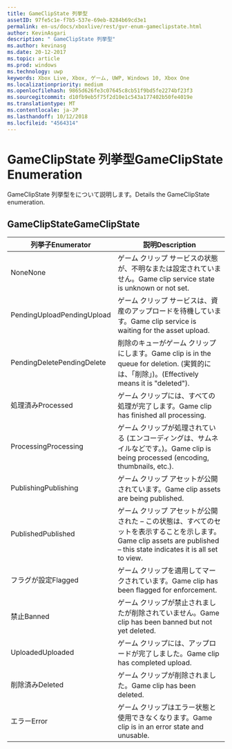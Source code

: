 ```yaml
---
title: GameClipState 列挙型
assetID: 97fe5c1e-f7b5-537e-69eb-8284b69cd3e1
permalink: en-us/docs/xboxlive/rest/gvr-enum-gameclipstate.html
author: KevinAsgari
description: " GameClipState 列挙型"
ms.author: kevinasg
ms.date: 20-12-2017
ms.topic: article
ms.prod: windows
ms.technology: uwp
keywords: Xbox Live, Xbox, ゲーム, UWP, Windows 10, Xbox One
ms.localizationpriority: medium
ms.openlocfilehash: 9865d626fe3c07645c8cb51f9bd5fe2274bf23f3
ms.sourcegitcommit: d10fb9eb5f75f2d10e1c543a177402b50fe4019e
ms.translationtype: MT
ms.contentlocale: ja-JP
ms.lasthandoff: 10/12/2018
ms.locfileid: "4564314"
---
```

# <a name="gameclipstate-enumeration"></a><span data-ttu-id="7621a-104">GameClipState 列挙型</span><span class="sxs-lookup"><span data-stu-id="7621a-104">GameClipState Enumeration</span></span>
<span data-ttu-id="7621a-105">GameClipState 列挙型をについて説明します。</span><span class="sxs-lookup"><span data-stu-id="7621a-105">Details the GameClipState enumeration.</span></span> 
<a id="ID4ET"></a>

 
## <a name="gameclipstate"></a><span data-ttu-id="7621a-106">GameClipState</span><span class="sxs-lookup"><span data-stu-id="7621a-106">GameClipState</span></span>
 
| <b><span data-ttu-id="7621a-107">列挙子</span><span class="sxs-lookup"><span data-stu-id="7621a-107">Enumerator</span></span></b>| <b><span data-ttu-id="7621a-108">説明</span><span class="sxs-lookup"><span data-stu-id="7621a-108">Description</span></span></b>| 
| --- | --- | 
| <span data-ttu-id="7621a-109">None</span><span class="sxs-lookup"><span data-stu-id="7621a-109">None</span></span> | <span data-ttu-id="7621a-110">ゲーム クリップ サービスの状態が、不明なまたは設定されていません。</span><span class="sxs-lookup"><span data-stu-id="7621a-110">Game clip service state is unknown or not set.</span></span>| 
| <span data-ttu-id="7621a-111">PendingUpload</span><span class="sxs-lookup"><span data-stu-id="7621a-111">PendingUpload</span></span> | <span data-ttu-id="7621a-112">ゲーム クリップ サービスは、資産のアップロードを待機しています。</span><span class="sxs-lookup"><span data-stu-id="7621a-112">Game clip service is waiting for the asset upload.</span></span>| 
| <span data-ttu-id="7621a-113">PendingDelete</span><span class="sxs-lookup"><span data-stu-id="7621a-113">PendingDelete</span></span> | <span data-ttu-id="7621a-114">削除のキューがゲーム クリップにします。</span><span class="sxs-lookup"><span data-stu-id="7621a-114">Game clip is in the queue for deletion.</span></span> <span data-ttu-id="7621a-115">(実質的には、「削除」)。</span><span class="sxs-lookup"><span data-stu-id="7621a-115">(Effectively means it is "deleted").</span></span>| 
| <span data-ttu-id="7621a-116">処理済み</span><span class="sxs-lookup"><span data-stu-id="7621a-116">Processed</span></span> | <span data-ttu-id="7621a-117">ゲーム クリップには、すべての処理が完了します。</span><span class="sxs-lookup"><span data-stu-id="7621a-117">Game clip has finished all processing.</span></span>| 
| <span data-ttu-id="7621a-118">Processing</span><span class="sxs-lookup"><span data-stu-id="7621a-118">Processing</span></span>| <span data-ttu-id="7621a-119">ゲーム クリップが処理されている (エンコーディングは、サムネイルなどです。)。</span><span class="sxs-lookup"><span data-stu-id="7621a-119">Game clip is being processed (encoding, thumbnails, etc.).</span></span>| 
| <span data-ttu-id="7621a-120">Publishing</span><span class="sxs-lookup"><span data-stu-id="7621a-120">Publishing</span></span>| <span data-ttu-id="7621a-121">ゲーム クリップ アセットが公開されています。</span><span class="sxs-lookup"><span data-stu-id="7621a-121">Game clip assets are being published.</span></span>| 
| <span data-ttu-id="7621a-122">Published</span><span class="sxs-lookup"><span data-stu-id="7621a-122">Published</span></span>| <span data-ttu-id="7621a-123">ゲーム クリップ アセットが公開された – この状態は、すべてのセットを表示することを示します。</span><span class="sxs-lookup"><span data-stu-id="7621a-123">Game clip assets are published – this state indicates it is all set to view.</span></span>| 
| <span data-ttu-id="7621a-124">フラグが設定</span><span class="sxs-lookup"><span data-stu-id="7621a-124">Flagged</span></span>| <span data-ttu-id="7621a-125">ゲーム クリップを適用してマークされています。</span><span class="sxs-lookup"><span data-stu-id="7621a-125">Game clip has been flagged for enforcement.</span></span>| 
| <span data-ttu-id="7621a-126">禁止</span><span class="sxs-lookup"><span data-stu-id="7621a-126">Banned</span></span>| <span data-ttu-id="7621a-127">ゲーム クリップが禁止されましたが削除されていません。</span><span class="sxs-lookup"><span data-stu-id="7621a-127">Game clip has been banned but not yet deleted.</span></span>| 
| <span data-ttu-id="7621a-128">Uploaded</span><span class="sxs-lookup"><span data-stu-id="7621a-128">Uploaded</span></span>| <span data-ttu-id="7621a-129">ゲーム クリップには、アップロードが完了しました。</span><span class="sxs-lookup"><span data-stu-id="7621a-129">Game clip has completed upload.</span></span>| 
| <span data-ttu-id="7621a-130">削除済み</span><span class="sxs-lookup"><span data-stu-id="7621a-130">Deleted</span></span>| <span data-ttu-id="7621a-131">ゲーム クリップが削除されました。</span><span class="sxs-lookup"><span data-stu-id="7621a-131">Game clip has been deleted.</span></span>| 
| <span data-ttu-id="7621a-132">エラー</span><span class="sxs-lookup"><span data-stu-id="7621a-132">Error</span></span>| <span data-ttu-id="7621a-133">ゲーム クリップはエラー状態と使用できなくなります。</span><span class="sxs-lookup"><span data-stu-id="7621a-133">Game clip is in an error state and unusable.</span></span>| 
  